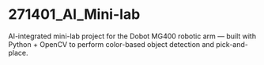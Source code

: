 # 271401_AI_Mini-lab
AI-integrated mini-lab project for the Dobot MG400 robotic arm — built with Python + OpenCV to perform color-based object detection and pick-and-place.
